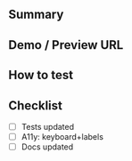 ## Summary

## Demo / Preview URL

## How to test

## Checklist

- [ ] Tests updated
- [ ] A11y: keyboard+labels
- [ ] Docs updated
